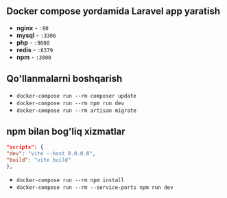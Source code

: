 ## Docker compose yordamida Laravel app yaratish

- **nginx** - `:80`
- **mysql** - `:3306`
- **php** - `:9000`
- **redis** - `:6379`
- **npm** - `:3000`

## Qo'llanmalarni boshqarish

- `docker-compose run --rm composer update`
- `docker-compose run --rm npm run dev`
- `docker-compose run --rm artisan migrate`

## npm bilan bog'liq xizmatlar

```json
"scripts": {
"dev": "vite --host 0.0.0.0",
"build": "vite build"
},
```

- `docker-compose run --rm npm install`
- `docker-compose run --rm --service-ports npm run dev`
